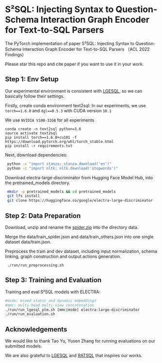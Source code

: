 
# S²SQL: Injecting Syntax to Question-Schema Interaction Graph Encoder for Text-to-SQL Parsers

The PyTorch implementation of paper S²SQL: Injecting Syntax to Question-Schema Interaction Graph Encoder for Text-to-SQL Parsers （ACL 2022 Findings)

Please star this repo and cite paper if you want to use it in your work.

## Step 1: Env Setup
Our experimental environment is consistent with [LGESQL](https://github.com/rhythmcao/text2sql-lgesql), so we can basically follow their settings.

Firstly, create conda environment text2sql:
In our experiments, we use `torch==1.6.0` and `dgl==0.5.3` with CUDA version `10.1`

We use `NVIDIA V100-32GB` for all experiments
```
conda create -n text2sql python=3.6
source activate text2sql
pip install torch==1.6.0+cu101 -f https://download.pytorch.org/whl/torch_stable.html
pip install -r requirements.txt
```
Next, download dependencies:
```bash
 python -c "import stanza; stanza.download('en')"
 python -c "import nltk; nltk.download('stopwords')"
```
Download electra-large-discriminator from Hugging Face Model Hub, into the pretrained_models directory.
```bash
 mkdir -p pretrained_models && cd pretrained_models
 git lfs install
 git clone https://huggingface.co/google/electra-large-discriminator
``` 

## Step 2: Data Preparation
Download, unzip and rename the [spider.zip](https://drive.google.com/uc?export=download&id=1_AckYkinAnhqmRQtGsQgUKAnTHxxX5J0) into the directory data.

Merge the data/train_spider.json and data/train_others.json into one single dataset data/train.json.

Preprocess the train and dev dataset, including input normalization, schema linking, graph construction and output actions generation.
```
 ./run/run_preprocessing.sh
```

## Step 3: Training and Evaluation
Training and eval S²SQL models with ELECTRA:

```bash
#msde: mixed static and dynamic embeddings
#mmc: multi-head multi-view concatenation
./run/run_lgesql_plm.sh [mmc|msde] electra-large-discriminator
./run/run_evaluation.sh 
```

## Acknowledgements
We would like to thank Tao Yu, Yusen Zhang for running evaluations on our submitted models.

We are also grateful to [LGESQL](https://github.com/rhythmcao/text2sql-lgesql) and [RATSQL](https://github.com/microsoft/rat-sql) that inspires our works.

